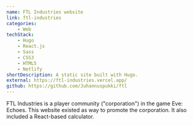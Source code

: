 ```yaml
---
name: FTL Industries website
link: ftl-industries
categories:
    - Web
techStack:
    - Hugo
    - React.js
    - Sass
    - CSS3
    - HTML5
    - Netlify
shortDescription: A static site built with Hugo.
external: https://ftl-industries.vercel.app/
github: https://github.com/Juhannuspukki/ftl
---
```


FTL Industries is a player community ("corporation") in the game Eve: Echoes. This
website existed as way to promote the corporation. It also included a
React-based calculator.